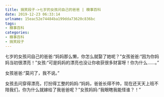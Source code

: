 ```yaml
---
title: 搞笑段子->七岁的女孩问自己的爸爸 | 糗事百科
date: 2019-12-23 06:33:14
urlname: 15eac52e74484ba199dda73620c836bc
tags: 
- 糗事百科
categories:
- 糗事百科
- 搞笑段子
---
```

七岁的女孩问自己的爸爸:“妈妈那么懒，你怎么就娶了她呢？”女孩爸爸:“因为你妈妈当初很漂亮！”女孩:“可是妈妈的漂亮也没让你收获很多财富呀！你为什么……。”

女孩爸爸:“莫问了，我不说。”

女孩去问穿得漂亮，打扮得工整的妈妈:“妈妈，爸爸长得不帅，现在还天天上班不陪我们，你为什么就嫁给了我爸爸呢？”女孩妈妈:“我眼瞎我能怪谁？！”


